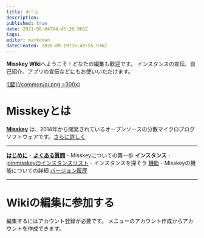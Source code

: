 ```yaml
---
title: ホーム
description: 
published: true
date: 2021-08-04T04:45:20.965Z
tags: 
editor: markdown
dateCreated: 2020-09-19T16:49:55.936Z
---
```


**Misskey Wiki**へようこそ！どなたの編集も歓迎です。
インスタンスの宣伝、自己紹介、アプリの宣伝などにもお使いいただけます。

[![藍](/common/ai.png =300x)](/ja/aichan)

# Misskeyとは

**[Misskey](/ja/software/misskey)** は、2014年から開発されているオープンソースの分散マイクロブログソフトウェアです。[さらに詳しく](/ja/software/misskey)

---

[**はじめに**](/ja/introduction) ･ [**よくある質問**](/ja/faq) - Misskeyについての第一歩
**インスタンス** ･ [joinmisskeyのインスタンスリスト](https://joinmisskey.github.io/ja/wiki/instances/) - インスタンスを探そう
[機能](/ja/function) - Misskeyの機能についての詳細
[バージョン履歴](https://github.com/misskey-dev/misskey/releases)

---

# Wikiの編集に参加する
編集するにはアカウント登録が必要です。
メニューのアカウント作成からアカウントを作成できます。
